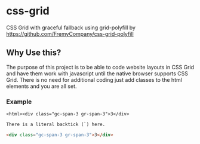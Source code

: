 # css-grid
CSS Grid with graceful fallback using grid-polyfill by https://github.com/FremyCompany/css-grid-polyfill

## Why Use this?
The purpose of this project is to be able to code website layouts in CSS Grid and have them work with javascript until the native browser supports CSS Grid. There is no need for additional coding just add classes to the html elements and you are all set.
### Example
    <html><div class="gc-span-3 gr-span-3">3</div>
``There is a literal backtick (`) here.``

```html
<div class="gc-span-3 gr-span-3">3</div>
```
